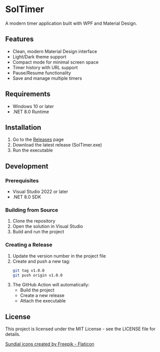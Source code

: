 # SolTimer

A modern timer application built with WPF and Material Design.

## Features

- Clean, modern Material Design interface
- Light/Dark theme support
- Compact mode for minimal screen space
- Timer history with URL support
- Pause/Resume functionality
- Save and manage multiple timers

## Requirements

- Windows 10 or later
- .NET 8.0 Runtime

## Installation

1. Go to the [Releases](https://github.com/yourusername/SolTimer/releases) page
2. Download the latest release (SolTimer.exe)
3. Run the executable

## Development

### Prerequisites

- Visual Studio 2022 or later
- .NET 8.0 SDK

### Building from Source

1. Clone the repository
2. Open the solution in Visual Studio
3. Build and run the project

### Creating a Release

1. Update the version number in the project file
2. Create and push a new tag:
   ```bash
   git tag v1.0.0
   git push origin v1.0.0
   ```
3. The GitHub Action will automatically:
   - Build the project
   - Create a new release
   - Attach the executable

## License

This project is licensed under the MIT License - see the LICENSE file for details.

<a href="https://www.flaticon.com/free-icons/sundial" title="sundial icons">Sundial icons created by Freepik - Flaticon</a>